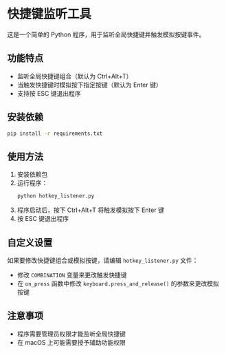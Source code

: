 # 快捷键监听工具

这是一个简单的 Python 程序，用于监听全局快捷键并触发模拟按键事件。

## 功能特点

- 监听全局快捷键组合（默认为 Ctrl+Alt+T）
- 当触发快捷键时模拟按下指定按键（默认为 Enter 键）
- 支持按 ESC 键退出程序

## 安装依赖

```bash
pip install -r requirements.txt
```

## 使用方法

1. 安装依赖包
2. 运行程序：
   ```bash
   python hotkey_listener.py
   ```
3. 程序启动后，按下 Ctrl+Alt+T 将触发模拟按下 Enter 键
4. 按 ESC 键退出程序

## 自定义设置

如果要修改快捷键组合或模拟按键，请编辑 `hotkey_listener.py` 文件：

- 修改 `COMBINATION` 变量来更改触发快捷键
- 在 `on_press` 函数中修改 `keyboard.press_and_release()` 的参数来更改模拟按键

## 注意事项

- 程序需要管理员权限才能监听全局快捷键
- 在 macOS 上可能需要授予辅助功能权限 